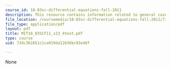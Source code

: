 ```yaml
---
course_id: 18-03sc-differential-equations-fall-2011
description: This resource contains information related to general case.
file_location: /coursemedia/18-03sc-differential-equations-fall-2011/73dc361651c1ca919da12636bc92e48f_MIT18_03SCF11_s23_4text.pdf
file_type: application/pdf
layout: pdf
title: MIT18_03SCF11_s23_4text.pdf
type: course
uid: 73dc361651c1ca919da12636bc92e48f

---
```

None